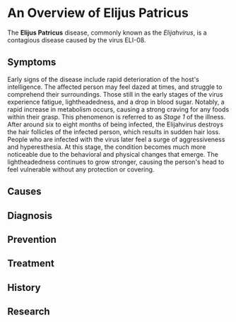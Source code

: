 # An Overview of Elijus Patricus
The **Elijus Patricus** disease, commonly known as the *Elijahvirus*, is a contagious disease caused by the virus ELI-08.

## Symptoms
Early signs of the disease include rapid deterioration of the host's intelligence. The affected person may feel dazed at times, and struggle to comprehend their surroundings. Those still in the early stages of the virus experience fatigue, lightheadedness, and a drop in blood sugar. Notably, a rapid increase in metabolism occurs, causing a strong craving for any foods within their grasp. This phenomenon is referred to as *Stage 1* of the illness.<br>After around six to eight months of being infected, the Elijahvirus destroys the hair follicles of the infected person, which results in sudden hair loss. People who are infected with the virus later feel a surge of aggressiveness and hyperesthesia. At this stage, the condition becomes much more noticeable due to the behavioral and physical changes that emerge. The lightheadedness continues to grow stronger, causing the person's head to feel vulnerable without any protection or covering.

## Causes

## Diagnosis

## Prevention

## Treatment

## History

## Research
